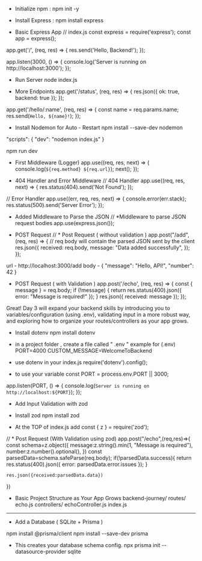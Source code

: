 <!-- ! Day 1 -->

- Initialize npm : 
npm init -y

- Install Express :
npm install express

- Basic Express App
// index.js
const express = require('express');
const app = express();

app.get('/', (req, res) => {
  res.send('Hello, Backend!');
});

app.listen(3000, () => {
  console.log('Server is running on http://localhost:3000');
});

- Run Server
node index.js

-  More Endpoints
app.get('/status', (req, res) => {
  res.json({ ok: true, backend: true });
});

app.get('/hello/:name', (req, res) => {
  const name = req.params.name;
  res.send(`Hello, ${name}!`);
});

- Install Nodemon for Auto - Restart
npm install --save-dev nodemon

"scripts": {
  "dev": "nodemon index.js"
}

npm run dev

- First Middleware (Logger)
app.use((req, res, next) => {
  console.log(`${req.method} ${req.url}`);
  next();
});

- 404 Handler and Error Middleware
// 404 Handler
app.use((req, res, next) => {
  res.status(404).send('Not Found');
});

// Error Handler
app.use((err, req, res, next) => {
  console.error(err.stack);
  res.status(500).send('Server Error');
});


<!-- ! Day 2 -->

- Added Middleware to Parse the JSON 
// *Middleware to parse JSON request bodies
app.use(express.json());


- POST Request
// * Post Request ( without validation )
app.post("/add", (req, res) => {
  //    req body will contain the parsed JSON sent by the client
  res.json({
    received: req.body,
    message: "Data added successfully",
  });
});

url - http://localhost:3000/add
body - { "message": "Hello, API!", "number": 42 }


- POST Request ( with Validation )
app.post('/echo', (req, res) => {
  const { message } = req.body;
  if (!message) {
    return res.status(400).json({ error: "Message is required!" });
  }
  res.json({ received: message });
});


<!-- ! Day 3 -->
Great! Day 3 will expand your backend skills by introducing you to variables/configuration (using .env), validating input in a more robust way, and exploring how to organize your routes/controllers as your app grows.

- Install dotenv
npm install dotenv

- in a project folder , create a file called  " .env "
example for (.env)
PORT=4000
CUSTOM_MESSAGE=WelcomeToBackend

- use dotenv in your index.js
require('dotenv').config();

- to use your variable 
const PORT = process.env.PORT || 3000;

app.listen(PORT, () => {
  console.log(`Server is running on http://localhost:${PORT}`);
});


- Add Input Validation with zod
- Install zod
npm install zod

- At the TOP of index.js add
const { z } = require('zod');

// * Post Request (With Validation using zod)
app.post("/echo",(req,res)=>{
    const schema=z.object({
        message:z.string().min(1, "Message is required"),
        number:z.number().optional(),
    })
    const parsedData=schema.safeParse(req.body);
    if(!parsedData.success){
        return res.status(400).json({ error: parsedData.error.issues });
    }

    res.json({received:parsedData.data})
})

- Basic Project Structure as Your App Grows
backend-journey/
  routes/
    echo.js
  controllers/
    echoController.js
  index.js


------------------
<!-- ! Day 4 Backend Integration -->

- Add a Database ( SQLite + Prisma )

npm install @prisma/client
npm install --save-dev prisma

- This creates your database schema config.
npx prisma init --datasource-provider sqlite


